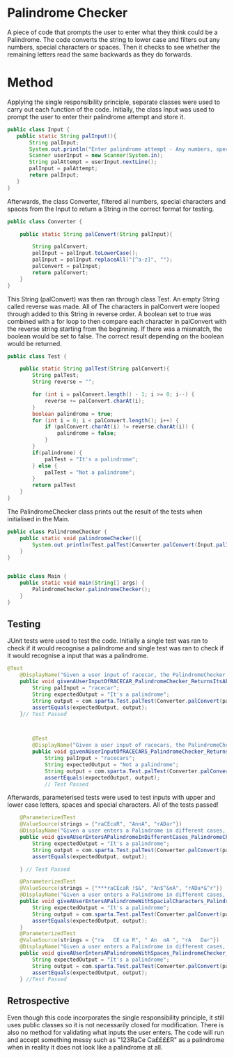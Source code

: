 # Palindrome Checker

A piece of code that prompts the user to enter what they think
could be a Palindrome. The code converts the string to lower case and
filters out any numbers, special characters or spaces. Then it checks
to see whether the remaining letters read the same backwards as they
 do forwards.

 # Method
 Applying the single responsibility principle, separate classes were
 used to carry out each function of the code. Initially, the class Input
 was used to prompt the user to enter their palindrome attempt and store it.

 ```java
 public class Input {
    public static String palInput(){
        String palInput;
        System.out.println("Enter palindrome attempt - Any numbers, special characters will be ignored");
        Scanner userInput = new Scanner(System.in);
        String palAttempt = userInput.nextLine();
        palInput = palAttempt;
        return palInput;
    }
}
```
Afterwards, the class Converter, filtered all numbers, special characters and spaces
from the Input to return a String in the correct format for testing.
```java
public class Converter {

    public static String palConvert(String palInput){

        String palConvert;
        palInput = palInput.toLowerCase();
        palInput = palInput.replaceAll("[^a-z]", "");
        palConvert = palInput;
        return palConvert;
    }
}
```
This String (palConvert) was then ran through class Test. An empty String called reverse
was made. All of The characters in palConvert were looped through added to this String in reverse order.
A boolean set to true was combined with a for loop to then compare each character in palConvert with the reverse string
starting from the beginning. If there was a mismatch, the boolean would be set to false. The correct
result depending on the boolean would be returned.

```java
public class Test {

    public static String palTest(String palConvert){
        String palTest;
        String reverse = "";

        for (int i = palConvert.length() - 1; i >= 0; i--) {
            reverse += palConvert.charAt(i);
        }
        boolean palindrome = true;
        for (int i = 0; i < palConvert.length(); i++) {
            if (palConvert.charAt(i) != reverse.charAt(i)) {
                palindrome = false;
            }
        }
        if(palindrome) {
            palTest = "It's a palindrome";
        } else {
            palTest = "Not a palindrome";
        }
        return palTest
    }
}
```
The PalindromeChecker class prints out the result of the tests when initialised in the Main.
```java
public class PalindromeChecker {
    public static void palindromeChecker(){
        System.out.println(Test.palTest(Converter.palConvert(Input.palInput())));
    }
}
```
```java

public class Main {
    public static void main(String[] args) {
        PalindromeChecker.palindromeChecker();
    }
}

```

## Testing

JUnit tests were used to test the code. Initially a single test was ran to check
if it would recognise a palindrome and single test was ran to check if it would
recognise a input that was a palindrome.
```Java
@Test
    @DisplayName("Given a user input of racecar, the PalindromeChecker returns It's a palindrome")
    public void givenAUserInputOfRACECAR_PalindromeChecker_ReturnsItsAPalindrome() {
        String palInput = "racecar";
        String expectedOutput = "It's a palindrome";
        String output = com.sparta.Test.palTest(Converter.palConvert(palInput));
        assertEquals(expectedOutput, output);
    }// Test Passed



        @Test
        @DisplayName("Given a user input of racecars, the PalindromeChecker returns Not a palindrome")
        public void givenAUserInputOfRACECARS_PalindromeChecker_ReturnsNotAPalindrome(){
            String palInput = "racecars";
            String expectedOutput = "Not a palindrome";
            String output = com.sparta.Test.palTest(Converter.palConvert(palInput));
            assertEquals(expectedOutput, output);
            // Test Passed
```

Afterwards, parameterised tests were used to test inputs with upper and lower case letters,
spaces and special characters. All of the tests passed!

```Java
    @ParameterizedTest
    @ValueSource(strings = {"raCEcaR", "AnnA", "rADar"})
    @DisplayName("Given a user enters a Palindrome in different cases, the Palindrome Checker returns It's a palindrome")
    public void giveAUserEntersAPalindromeInDifferentCases_PalindromeChecker_ReturnsItsAPalindrome(String palInput){
        String expectedOutput = "It's a palindrome";
        String output = com.sparta.Test.palTest(Converter.palConvert(palInput));
        assertEquals(expectedOutput, output);

    } // Test Passed

    @ParameterizedTest
    @ValueSource(strings = {"***raCEcaR !$&", "An$^&nA", "rADa*&^r"})
    @DisplayName("Given a user enters a Palindrome in different cases, the Palindrome Checker returns It's a palindrome")
    public void giveAUserEntersAPalindromeWithSpacialCharacters_PalindromeChecker_ReturnsItsAPalindrome(String palInput) {
        String expectedOutput = "It's a palindrome";
        String output = com.sparta.Test.palTest(Converter.palConvert(palInput));
        assertEquals(expectedOutput, output);
    }
    @ParameterizedTest
    @ValueSource(strings = {"ra   CE ca R", " An  nA ", "rA   Dar"})
    @DisplayName("Given a user enters a Palindrome in different cases, the Palindrome Checker returns It's a palindrome")
    public void giveAUserEntersAPalindromeWithSpaces_PalindromeChecker_ReturnsItsAPalindrome(String palInput) {
        String expectedOutput = "It's a palindrome";
        String output = com.sparta.Test.palTest(Converter.palConvert(palInput));
        assertEquals(expectedOutput, output);
    } //Test Passed
```
## Retrospective

Even though this code incorporates the single responsibility principle, it still uses
public classes so it is not necessarily closed for modification. There is also no method
for validating what inputs the user enters. The code will run and accept something messy
such as "123RaCe      Ca££££R" as a palindrome when in reality it does not look like
a palindrome at all.
